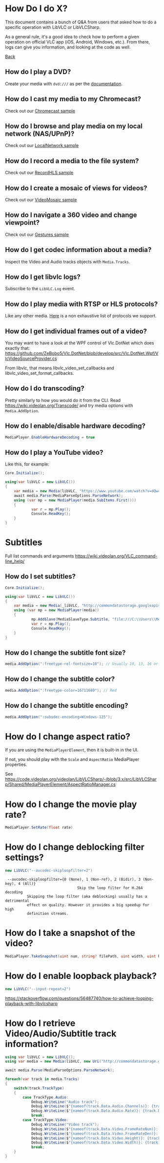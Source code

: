 # How Do I do X?

This document contains a bunch of Q&A from users that asked how to do a specific operation with LibVLC or LibVLCSharp.

As a general rule, it's a good idea to check how to perform a given operation on official VLC app (iOS, Android, Windows, etc.). From there, logs can give you information, and looking at the code as well.

[Back](home.md)

## How do I play a DVD?

Create your media with `dvd:///` as per the [documentation](https://wiki.videolan.org/VLC_command-line_help/).

## How do I cast my media to my Chromecast?

Check out our [Chromecast sample](https://code.videolan.org/mfkl/libvlcsharp-samples/tree/master/Chromecast)

## How do I browse and play media on my local network (NAS/UPnP)?

Check out our [LocalNetwork sample](https://code.videolan.org/mfkl/libvlcsharp-samples/tree/master/LocalNetwork)

## How do I record a media to the file system?

Check out our [RecordHLS sample](https://code.videolan.org/mfkl/libvlcsharp-samples/tree/master/RecordHLS)

## How do I create a mosaic of views for videos?

Check out our [VideoMosaic sample](https://code.videolan.org/mfkl/libvlcsharp-samples/tree/master/VideoMosaic)

## How do I navigate a 360 video and change viewpoint?

Check out our [Gestures sample](https://code.videolan.org/mfkl/libvlcsharp-samples/tree/master/Gestures)

## How do I get codec information about a media?

Inspect the Video and Audio tracks objects with `Media.Tracks`.

## How do I get libvlc logs?

Subscribe to the `LibVLC.Log` event.

## How do I play media with RTSP or HLS protocols?

Like any other media. [Here](https://www.videolan.org/vlc/features.html) is a non exhaustive list of protocols we support.

## How do I get individual frames out of a video?

You may want to have a look at the WPF control of Vlc.DotNet which does exactly that: https://github.com/ZeBobo5/Vlc.DotNet/blob/develop/src/Vlc.DotNet.Wpf/VlcVideoSourceProvider.cs

From libvlc, that means libvlc_video_set_callbacks and libvlc_video_set_format_callbacks.

## How do I do transcoding?

Pretty similarly to how you would do it from the CLI. Read https://wiki.videolan.org/Transcode/ and try media options with `Media.AddOption`.

## How do I enable/disable hardware decoding?

```csharp
MediaPlayer.EnableHardwareDecoding = true
```

## How do I play a YouTube video?

Like this, for example:

```csharp
Core.Initialize();

using(var libVLC = new LibVLC())
{
    var media = new Media(libVLC, "https://www.youtube.com/watch?v=dQw4w9WgXcQ", FromType.FromLocation);
    await media.Parse(MediaParseOptions.ParseNetwork);
    using (var mp = new MediaPlayer(media.SubItems.First()))
    {
            var r = mp.Play();
            Console.ReadKey();
    }
}
```

# Subtitles

Full list commands and arguments https://wiki.videolan.org/VLC_command-line_help/

## How do I set subtitles?

```csharp
Core.Initialize();

using(var libVLC = new LibVLC())
{
    var media = new Media(_libVLC, "http://commondatastorage.googleapis.com/gtv-videos-bucket/sample/BigBuckBunny.mp4", FromType.FromLocation);
    using (var mp = new MediaPlayer(media))
    {
            mp.AddSlave(MediaSlaveType.Subtitle, "file:///C:\\Users\\Me\\Desktop\\subs.srt", true);
            var r = mp.Play();
            Console.ReadKey();
    }
}
```

## How do I change the subtitle font size?

```csharp
media.AddOption(":freetype-rel-fontsize=10"); // Usually 10, 13, 16 or 19
```

## How do I change the subtitle color?

```csharp
media.AddOption(":freetype-color=16711680"); // Red
```

## How do I change the subtitle encoding?

```csharp
media.AddOption(":subsdec-encoding=Windows-125");
```

# How do I change aspect ratio?

If you are using the `MediaPlayerElement`, then it is built-in in the UI.

If not, you should play with the `Scale` and `AspectRatio` MediaPlayer properties.

See https://code.videolan.org/videolan/LibVLCSharp/-/blob/3.x/src/LibVLCSharp/Shared/MediaPlayerElement/AspectRatioManager.cs

# How do I change the movie play rate?

```csharp
MediaPlayer.SetRate(float rate)
```

# How do I change deblocking filter settings?

```csharp
new LibVLC("--avcodec-skiploopfilter=2")
```
```
 --avcodec-skiploopfilter={0 (None), 1 (Non-ref), 2 (Bidir), 3 (Non-key), 4 (All)} 
                                 Skip the loop filter for H.264 decoding
          Skipping the loop filter (aka deblocking) usually has a detrimental
          effect on quality. However it provides a big speedup for high
          definition streams.
```
# How do I take a snapshot of the video?

```csharp
MediaPlayer.TakeSnapshot(uint num, string? filePath, uint width, uint height)
```

# How do I enable loopback playback?

```csharp
new LibVLC("--input-repeat=2")
```
https://stackoverflow.com/questions/56487740/how-to-achieve-looping-playback-with-libvlcsharp

# How do I retrieve Video/Audio/Subtitle track information?

```csharp
using var libVLC = new LibVLC();
using var media = new Media(libVLC, new Uri("http://commondatastorage.googleapis.com/gtv-videos-bucket/sample/ElephantsDream.mp4"));

await media.Parse(MediaParseOptions.ParseNetwork);

foreach(var track in media.Tracks)
{
    switch(track.TrackType)
    {
        case TrackType.Audio:
            Debug.WriteLine("Audio track");
            Debug.WriteLine($"{nameof(track.Data.Audio.Channels)}: {track.Data.Audio.Channels}");
            Debug.WriteLine($"{nameof(track.Data.Audio.Rate)}: {track.Data.Audio.Rate}");
            break;
        case TrackType.Video:
            Debug.WriteLine("Video track");
            Debug.WriteLine($"{nameof(track.Data.Video.FrameRateNum)}: {track.Data.Video.FrameRateNum}");
            Debug.WriteLine($"{nameof(track.Data.Video.FrameRateDen)}: {track.Data.Video.FrameRateDen}");
            Debug.WriteLine($"{nameof(track.Data.Video.Height)}: {track.Data.Video.Height}");
            Debug.WriteLine($"{nameof(track.Data.Video.Width)}: {track.Data.Video.Width}");
            break;
    }
}
```
